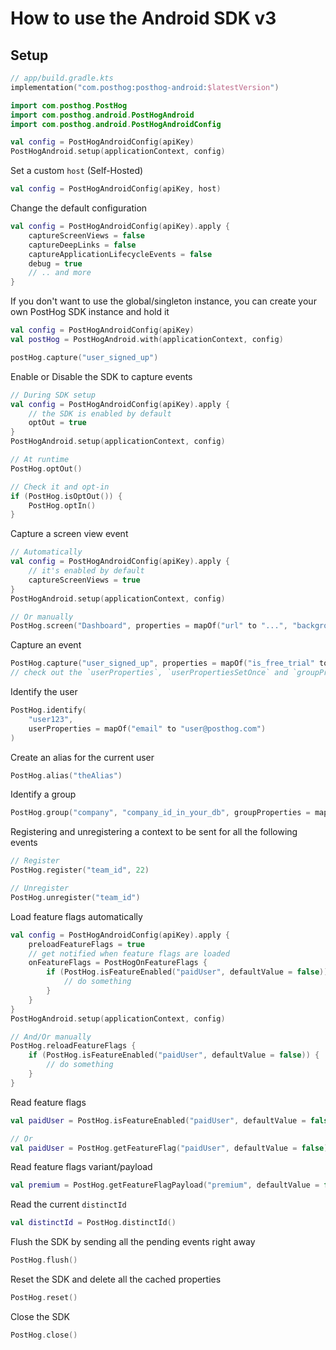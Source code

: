 How to use the Android SDK v3
============

## Setup

```kotlin
// app/build.gradle.kts
implementation("com.posthog:posthog-android:$latestVersion")
```

```kotlin
import com.posthog.PostHog
import com.posthog.android.PostHogAndroid
import com.posthog.android.PostHogAndroidConfig

val config = PostHogAndroidConfig(apiKey)
PostHogAndroid.setup(applicationContext, config)
```

Set a custom `host` (Self-Hosted)

```kotlin
val config = PostHogAndroidConfig(apiKey, host)
```

Change the default configuration

```kotlin
val config = PostHogAndroidConfig(apiKey).apply { 
    captureScreenViews = false
    captureDeepLinks = false
    captureApplicationLifecycleEvents = false
    debug = true
    // .. and more
}
```

If you don't want to use the global/singleton instance, you can create your own PostHog SDK instance
and hold it

```kotlin
val config = PostHogAndroidConfig(apiKey)
val postHog = PostHogAndroid.with(applicationContext, config)

postHog.capture("user_signed_up")
```

Enable or Disable the SDK to capture events

```kotlin
// During SDK setup
val config = PostHogAndroidConfig(apiKey).apply {
    // the SDK is enabled by default
    optOut = true
}
PostHogAndroid.setup(applicationContext, config)

// At runtime
PostHog.optOut()

// Check it and opt-in
if (PostHog.isOptOut()) {
    PostHog.optIn()
}
```

Capture a screen view event

```kotlin
// Automatically
val config = PostHogAndroidConfig(apiKey).apply {
    // it's enabled by default
    captureScreenViews = true
}
PostHogAndroid.setup(applicationContext, config)

// Or manually
PostHog.screen("Dashboard", properties = mapOf("url" to "...", "background" to "blue"))
```

Capture an event

```kotlin
PostHog.capture("user_signed_up", properties = mapOf("is_free_trial" to true))
// check out the `userProperties`, `userPropertiesSetOnce` and `groupProperties` parameters.
```

Identify the user

```kotlin
PostHog.identify(
    "user123",
    userProperties = mapOf("email" to "user@posthog.com")
)
```

Create an alias for the current user

```kotlin
PostHog.alias("theAlias")
```

Identify a group

```kotlin
PostHog.group("company", "company_id_in_your_db", groupProperties = mapOf("name" to "Awesome Inc."))
```

Registering and unregistering a context to be sent for all the following events

```kotlin
// Register
PostHog.register("team_id", 22)

// Unregister
PostHog.unregister("team_id")
```

Load feature flags automatically

```kotlin
val config = PostHogAndroidConfig(apiKey).apply {
    preloadFeatureFlags = true
    // get notified when feature flags are loaded
    onFeatureFlags = PostHogOnFeatureFlags {
        if (PostHog.isFeatureEnabled("paidUser", defaultValue = false)) {
            // do something
        }
    }
}
PostHogAndroid.setup(applicationContext, config)

// And/Or manually
PostHog.reloadFeatureFlags {
    if (PostHog.isFeatureEnabled("paidUser", defaultValue = false)) {
        // do something
    }
}
```

Read feature flags

```kotlin
val paidUser = PostHog.isFeatureEnabled("paidUser", defaultValue = false)

// Or
val paidUser = PostHog.getFeatureFlag("paidUser", defaultValue = false) as Boolean
```

Read feature flags variant/payload

```kotlin
val premium = PostHog.getFeatureFlagPayload("premium", defaultValue = false) as Boolean
```

Read the current `distinctId`

```kotlin
val distinctId = PostHog.distinctId()
```

Flush the SDK by sending all the pending events right away

```kotlin
PostHog.flush()
```

Reset the SDK and delete all the cached properties

```kotlin
PostHog.reset()
```

Close the SDK

```kotlin
PostHog.close()
```

